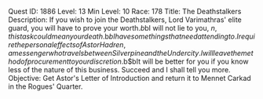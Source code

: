 Quest ID: 1886
Level: 13
Min Level: 10
Race: 178
Title: The Deathstalkers
Description: If you wish to join the Deathstalkers, Lord Varimathras' elite guard, you will have to prove your worth.$b$bI will not lie to you, $n, this task could mean your death.$b$bI have some things that need attending to. I require the personal effects of Astor Hadren, a messenger who travels between Silverpine and the Undercity. I will leave the method of procurement to your discretion.$b$bIt will be better for you if you know less of the nature of this business. Succeed and I shall tell you more.
Objective: Get Astor's Letter of Introduction and return it to Mennet Carkad in the Rogues' Quarter.
